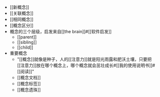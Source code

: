 - [[新概念]]
- [[关联概念]]
- [[相同概念]]
- [[概念区分]]
- 概念的三个层级，启发来自[[the brain]]#[[软件启发]]
    - [[parent]]
    - [[sibling]]
    - [[child]]
- 重要概念
    - "[[概念]]就像是种子，人的[[注意力]]就是阳光雨露和肥沃土壤，只要把[[注意力]]放在哪个概念上，哪个概念就会茁壮成长#[[我的使用说明书]]#[[阅读]]"
    - [[概念文档]]
    - [[概念标签]]
    - [[概念遗珠]]

